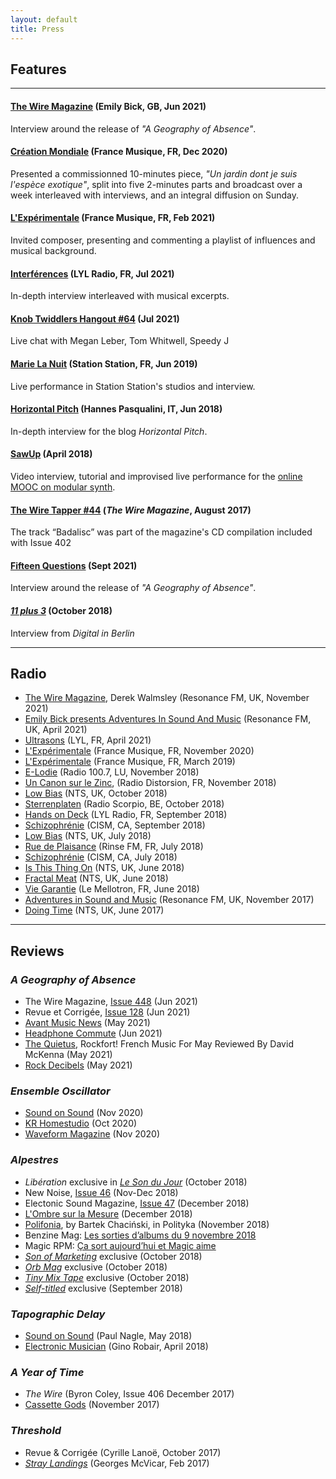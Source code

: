 ```yaml
---
layout: default
title: Press
---
```


## Features

---

#### [The Wire Magazine](https://www.thewire.co.uk/in-writing/interviews/life-in-the-inert-emily-bick-speaks-with-matthias-puech) (Emily Bick, GB, Jun 2021)

Interview around the release of _"A Geography of Absence"_.

#### [Création Mondiale](https://www.francemusique.fr/emissions/creation-mondiale-l-integrale/un-jardin-dont-je-suis-l-espece-exotique-de-matthias-puech-diffusion-integrale-et-portrait-du-compositeur-89802) (France Musique, FR, Dec 2020)

Presented a commissionned 10-minutes piece, _"Un jardin dont je suis l'espèce exotique"_, split into five 2-minutes parts and broadcast over a week interleaved with interviews, and an integral diffusion on Sunday.

#### [L'Expérimentale](https://www.francemusique.fr/emissions/l-experimentale/invite-matthias-puech-91527) (France Musique, FR, Feb 2021)

Invited composer, presenting and commenting a playlist of influences and musical background.

#### [Interférences](https://lyl.live/episode/int-1) (LYL Radio, FR, Jul 2021)

In-depth interview interleaved with musical excerpts.

#### [Knob Twiddlers Hangout #64](https://www.youtube.com/watch?v=uA67L6YAN1E) (Jul 2021) 

Live chat with Megan Leber, Tom Whitwell, Speedy J

#### [Marie La Nuit](http://stationstation.fr/marie-la-nuit/) (Station Station, FR, Jun 2019)

Live performance in Station Station's studios and interview.

#### [Horizontal Pitch](https://www.horizontalpitch.com/2018/06/matthias-puech-explicit-intentions/) (Hannes Pasqualini, IT, Jun 2018)

In-depth interview for the blog _Horizontal Pitch_.

#### [SawUp](https://www.sawup.fr/) (April 2018)

Video interview, tutorial and improvised live performance for the
[online MOOC on modular synth](https://www.sawup.fr/courses/take/apprendre-synthe-modulaire/).

#### [The Wire Tapper #44](https://www.thewire.co.uk/audio/the-wire-tapper/the-wire-tapper-44) (_The Wire Magazine_, August 2017)

The track “Badalisc” was part of the magazine's CD
compilation included with Issue 402

#### [Fifteen Questions](https://15questions.net/interview/fifteen-questions-interview-matthias-puech/page-1/) (Sept 2021)

Interview around the release of _"A Geography of Absence"_.

#### [_11 plus 3_](http://11plus3.de/matthias-puech/) (October 2018)

Interview from _Digital in Berlin_

---

## Radio


- [The Wire Magazine](https://www.thewire.co.uk/audio/on-air/derek-walmsley-presents-adventures-in-sound-and-music-hands-in-the-dark-special), Derek Walmsley (Resonance FM, UK, November 2021)
- [Emily Bick presents Adventures In Sound And Music](https://www.thewire.co.uk/audio/on-air/emily-bick-presents-adventures-in-sound-and-music-61169) (Resonance FM, UK, April 2021)
- [Ultrasons](https://www.lyl.live/episode/ultrasons-20) (LYL, FR, April 2021)
- [L'Expérimentale](https://www.radiofrance.fr/francemusique/podcasts/l-experimentale/concert-multiphonies-2-2461808) (France Musique, FR, November 2020)
- [L'Expérimentale](https://www.francemusique.fr/emissions/l-experimentale/concert-festival-presences-en-co-production-avec-le-grm-partie-2-69722) (France Musique, FR, March 2019)
- [E-Lodie](https://www.100komma7.lu/program/episode/226935/201811032100-201811032200) (Radio 100.7, LU, November 2018)
- [Un Canon sur le Zinc](http://uncanonsurlezinc.fr/index.php/2018/12/07/emission-ucslz-21/), (Radio Distorsion, FR, November 2018)
- [Low Bias](https://www.nts.live/shows/low-bias-show/episodes/the-low-bias-show-29th-october-2018) (NTS, UK, October 2018)
- [Sterrenplaten](https://www.mixcloud.com/Sterrenplaten/sterrenplaten-26-oktober-2018-sarah-davachi/) (Radio Scorpio, BE, October 2018)
- [Hands on Deck](http://lyl.live/show/hands-on-deck/) (LYL Radio, FR, September 2018)
- [Schizophrénie](http://schizocism.blogspot.com/2018/09/23-septembre-2018.html) (CISM, CA, September 2018)
- [Low Bias](https://www.nts.live/shows/low-bias-show/episodes/the-low-bias-9th-july-2018) (NTS, UK, July 2018)
- [Rue de Plaisance](https://soundcloud.com/varoslavmusic/juillet-2018-varoslav-gaffarel) (Rinse FM, FR, July 2018)
- [Schizophrénie](http://schizocism.blogspot.com/2018/07/8-juillet-2018.html) (CISM, CA, July 2018)
- [Is This Thing On](https://www.nts.live/shows/is-this-thing-on/episodes/is-this-thing-on-w-hector-plimmer-17th-june-2018) (NTS, UK, June 2018)
- [Fractal Meat](https://fractalmeat.wordpress.com/2018/06/18/episode-141-guest-megamix-from-noyzlab/) (NTS, UK, June 2018)
- [Vie Garantie](https://soundcloud.com/lemellotron/vie-garantie-gustave-evrard) (Le Mellotron, FR, June 2018)
- [Adventures in Sound and Music](https://www.mixcloud.com/TheWireMagazine/adventures-in-sound-and-music-hosted-by-gustave-evrard-and-conor-walker-2-november-2017/) (Resonance FM, UK, November 2017)
- [Doing Time](https://www.nts.live/shows/doing-time/episodes/doing-time-4th-june-2017) (NTS, UK, June 2017)

---

## Reviews

### _A Geography of Absence_

- The Wire Magazine, [Issue 448](https://www.thewire.co.uk/issues/448) (Jun 2021)
- Revue et Corrigée, [Issue 128](https://revue-et-corrigee.net/?v=parutions&parution_id=130) (Jun 2021)
- [Avant Music News](https://avantmusicnews.com/2021/05/09/amn-reviews-matthias-puech-a-geography-of-absence-nahal-recordings/) (May 2021)
- [Headphone Commute](https://headphonecommute.com/2021/05/26/matthias-puech-hollow/) (Jun 2021)
- [The Quietus](https://thequietus.com/articles/29982-sourdure-gazo-heimat-sch-french-music), Rockfort! French Music For May Reviewed By David McKenna (May 2021)
- [Rock Decibels](https://rock-decibels.org/2021/05/10/matthias-puech-a-geography-of-absence/) (May 2021)

### _Ensemble Oscillator_

- [Sound on Sound](https://www.soundonsound.com/node/4922356) (Nov 2020)
- [KR Homestudio](https://www.kr-homestudio.fr/produit/kr352-la-guerre-des-clones-rodolphe-burger-fakear-bvo-tests-matos/) (Oct 2020)
- [Waveform Magazine](https://waveformmagazine.com/waveform-reviews/4ms-ensemble-oscillator-enosc/) (Nov 2020)

### _Alpestres_

- _Libération_ exclusive in [*Le Son du Jour*](https://next.liberation.fr/musique/2018/10/03/son-du-jour-292-culminant-comme-matthias-puech_1682646) (October 2018)
- New Noise, [Issue 46](http://www.noisemag.net/new-noise-46-en-kiosque-dans-une-dizaine-de-jours/) (Nov-Dec 2018)
- Electonic Sound Magazine, [Issue 47](https://electronicsound.co.uk/product/issue-47-print-edition/) (December 2018)
- [L'Ombre sur la Mesure](http://ombresurlamesure.com/matthias-puech-alpestres/) (December 2018)
- [Polifonia](https://polifonia.blog.polityka.pl/2018/11/13/francuski-system-modularny/), by Bartek Chaciński, in Polityka (November 2018)
- Benzine Mag: [Les sorties d’albums du 9 novembre 2018](https://www.benzinemag.net/2018/11/09/les-sorties-dalbums-pop-rock-electro-rap-jazz-du-9-novembre-2018/)
- Magic RPM: [Ça sort aujourd’hui et Magic aime](http://www.magicrpm.com/vera-sola-the-last-detail-charles-bradley-ca-sort-aujourdhui-et-magic-aime/)
- [_Son of Marketing_](https://sonofmarketing.com/2018/10/24/streaming-matthias-puech-un-incontro-notturno/) exclusive (October 2018)
- [_Orb Mag_](https://www.orbmag.com/music/premiere/matthias-puech-sculpte-au-fond-de-la-fontaine-un-visage-denfant/) exclusive (October 2018)
- [_Tiny Mix Tape_](https://www.tinymixtapes.com/news/modular-mountaineer-matthias-puech-release-alpestres-premieres-track-un-incontro-notturno) exclusive (October 2018)
- [_Self-titled_](http://www.self-titledmag.com/2018/09/26/matthias-puech-alpestres-album/) exclusive (September 2018)

### _Tapographic Delay_

- [Sound on Sound](https://www.soundonsound.com/reviews/4ms-tapographic-delay) (Paul Nagle, May 2018)
- [Electronic Musician](https://www.emusician.com/gear/mod-squad-4ms-mattias-puech-tapographic-delay) (Gino Robair, April 2018)

### _A Year of Time_

- _The Wire_ (Byron Coley, Issue 406 December 2017)
- [Cassette Gods](http://cassettegods.blogspot.com/2017/11/matthias-puech-year-of-time-c40-hyle.html) (November 2017)

### _Threshold_

- Revue & Corrigée (Cyrille Lanoë, October 2017)
- [_Stray Landings_](http://straylandings.co.uk/reviews/threshold) (Georges McVicar, Feb 2017)
